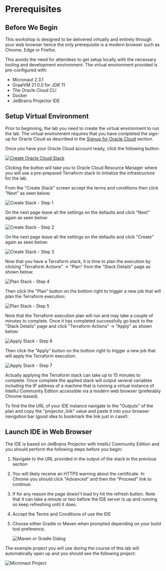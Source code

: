 # Prerequisites

## Before We Begin
This workshop is designed to be delivered virtually and entirely through your web browser hence the only prerequisite is a modern browser such as Chrome, Edge or Firefox.

This avoids the need for attendees to get setup locally with the necessary tooling and development environment. The virtual environment provided is pre-configured with:

* Micronaut 2.3.1
* GraalVM 21.0.0 for JDK 11
* The Oracle Cloud CLI
* Docker
* JetBrains Projector IDE 

## Setup Virtual Environment
Prior to beginning, the lab you need to create the virtual environment to run the lab. The virtual environment requires that you have completed the sign-up for Oracle Cloud as described in the [Signup for Oracle Cloud](index.html?lab=signup-for-oracle-cloud) section.

Once you have your Oracle Cloud account ready, click the following button:

[![Create Oracle Cloud Stack][magic_button]][magic_jidea_terraform_stack]

[magic_button]: https://oci-resourcemanager-plugin.plugins.oci.oraclecloud.com/latest/deploy-to-oracle-cloud.svg
[magic_jidea_terraform_stack]: https://cloud.oracle.com/resourcemanager/stacks/create?zipUrl=https://objectstorage.us-ashburn-1.oraclecloud.com/n/cloudnative-devrel/b/micronaut-hol/o/terraform%2Fmicronaut-hol-with-projector-v1.zip

Clicking the button will take you to Oracle Cloud Resource Manager where you will use a pre-prepared Terraform stack to initialize the infrastructure for the lab.

From the "Create Stack" screen accept the terms and conditions then click "Next" as seen below:

![Create Stack - Step 1](images/create-stack1.png)

On the next page leave all the settings on the defaults and click "Next" again as seen below:

![Create Stack - Step 2](images/create-stack2.png)

On the next page leave all the settings on the defaults and click "Create" again as seen below:

![Create Stack - Step 3](images/create-stack3.png)

Now that you have a Terraform stack, it is time to plan the execution by clicking "Terraform Actions" -> "Plan" from the "Stack Details" page as shown below:

![Plan Stack - Step 4](images/create-stack4.png)

Then click the "Plan" button on the bottom right to trigger a new job that will plan the Terraform execution:

![Plan Stack - Step 5](images/create-stack5.png)

Note that the Terraform execution plan will run and may take a couple of minutes to complete. Once it has completed successfully go back to the "Stack Details" page and click "Terraform Actions" -> "Apply" as shown below:

![Apply Stack - Step 6](images/create-stack6.png)

Then click the "Apply" button on the bottom right to trigger a new job that will apply the Terraform execution:

![Apply Stack - Step 7](images/create-stack7.png)

Actually applying the Terraform stack can take up to 15 minutes to complete. Once complete the applied stack will output several variables including the IP address of a machine that is running a virtual instance of IntelliJ Community Edition accessible via a modern web browser (preferably Chrome-based).

To find the the URL of your IDE instance navigate to the "Outputs" of the plan and copy the "projector_link" value and paste it into your browser navigation bar (good idea to bookmark the link just in case!).


## Launch IDE in Web Browser
The IDE is based on JetBrains Projector with IntelliJ Community Edition and you should perform the following steps before you begin:

1. Navigate to the URL provided in the output of the stack in the previous section
2. You will likely receive an HTTPS warning about the certificate. In Chrome you should click "Advanced" and then the "Proceed" link to continue.
3. If for any reason the page doesn't load try hit the refresh button. Note that it can take a minute or two before the IDE server is up and running so keep refreshing until it does.
4. Accept the Terms and Conditions of use the IDE
5. Choose either Gradle or Maven when prompted depending on your build tool preference.

    ![Maven or Gradle Dialog](images/gradle-or-maven.png)

The example project you will use during the course of this lab will automatically open up and you should see the following project:

![Micronaut Project](images/micronaut-project.png)

